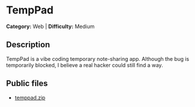 # TempPad

**Category:** Web | **Difficulty:** Medium

## Description

TempPad is a vibe coding temporary note-sharing app. Although the bug is temporarily blocked, I believe a real hacker could still find a way.

## Public files

- [temppad.zip](./public/temppad.zip)
